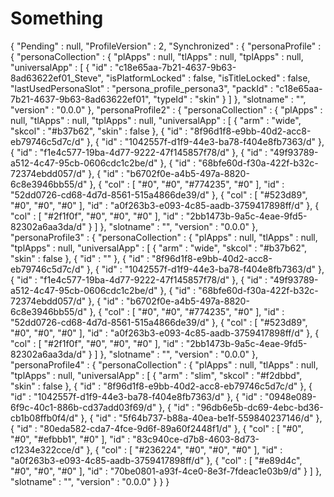 # Something
{    "Pending" : null,    "ProfileVersion" : 2,    "Synchronized" : {       "personaProfile" : {          "personaCollection" : {             "plApps" : null,             "tlApps" : null,             "tplApps" : null,             "universalApp" : [                {                   "id" : "c18e65aa-7b21-4637-9b63-8ad63622ef01_Steve",                   "isPlatformLocked" : false,                   "isTitleLocked" : false,                   "lastUsedPersonaSlot" : "persona_profile_persona3",                   "packId" : "c18e65aa-7b21-4637-9b63-8ad63622ef01",                   "typeId" : "skin"                }             ]          },          "slotname" : "",          "version" : "0.0.0"       },       "personaProfile2" : {          "personaCollection" : {             "plApps" : null,             "tlApps" : null,             "tplApps" : null,             "universalApp" : [                {                   "arm" : "wide",                   "skcol" : "#b37b62",                   "skin" : false                },                {                   "id" : "8f96d1f8-e9bb-40d2-acc8-eb79746c5d7c/d"                },                {                   "id" : "1042557f-d1f9-44e3-ba78-f404e8fb7363/d"                },                {                   "id" : "f1e4c577-19ba-4d77-9222-47f145857f78/d"                },                {                   "id" : "49f93789-a512-4c47-95cb-0606cdc1c2be/d"                },                {                   "id" : "68bfe60d-f30a-422f-b32c-72374ebdd057/d"                },                {                   "id" : "b6702f0e-a4b5-497a-8820-6c8e3946bb55/d"                },                {                   "col" : [ "#0", "#0", "#774235", "#0" ],                   "id" : "52dd0726-cd68-4d7d-8561-515a4866de39/d"                },                {                   "col" : [ "#523d89", "#0", "#0", "#0" ],                   "id" : "a0f263b3-e093-4c85-aadb-3759417898ff/d"                },                {                   "col" : [ "#2f1f0f", "#0", "#0", "#0" ],                   "id" : "2bb1473b-9a5c-4eae-9fd5-82302a6aa3da/d"                }             ]          },          "slotname" : "",          "version" : "0.0.0"       },       "personaProfile3" : {          "personaCollection" : {             "plApps" : null,             "tlApps" : null,             "tplApps" : null,             "universalApp" : [                {                   "arm" : "wide",                   "skcol" : "#b37b62",                   "skin" : false                },                {                   "id" : ""                },                {                   "id" : "8f96d1f8-e9bb-40d2-acc8-eb79746c5d7c/d"                },                {                   "id" : "1042557f-d1f9-44e3-ba78-f404e8fb7363/d"                },                {                   "id" : "f1e4c577-19ba-4d77-9222-47f145857f78/d"                },                {                   "id" : "49f93789-a512-4c47-95cb-0606cdc1c2be/d"                },                {                   "id" : "68bfe60d-f30a-422f-b32c-72374ebdd057/d"                },                {                   "id" : "b6702f0e-a4b5-497a-8820-6c8e3946bb55/d"                },                {                   "col" : [ "#0", "#0", "#774235", "#0" ],                   "id" : "52dd0726-cd68-4d7d-8561-515a4866de39/d"                },                {                   "col" : [ "#523d89", "#0", "#0", "#0" ],                   "id" : "a0f263b3-e093-4c85-aadb-3759417898ff/d"                },                {                   "col" : [ "#2f1f0f", "#0", "#0", "#0" ],                   "id" : "2bb1473b-9a5c-4eae-9fd5-82302a6aa3da/d"                }             ]          },          "slotname" : "",          "version" : "0.0.0"       },       "personaProfile4" : {          "personaCollection" : {             "plApps" : null,             "tlApps" : null,             "tplApps" : null,             "universalApp" : [                {                   "arm" : "slim",                   "skcol" : "#f2dbbd",                   "skin" : false                },                {                   "id" : "8f96d1f8-e9bb-40d2-acc8-eb79746c5d7c/d"                },                {                   "id" : "1042557f-d1f9-44e3-ba78-f404e8fb7363/d"                },                {                   "id" : "0948e089-6f9c-40c1-886b-cd37add03f69/d"                },                {                   "id" : "96db6e5b-dc69-4ebc-bd36-cb1b08ffb0f4/d"                },                {                   "id" : "5f64b737-b88a-40ea-be1f-559840237146/d"                },                {                   "id" : "80eda582-cda7-4fce-9d6f-89a60f2448f1/d"                },                {                   "col" : [ "#0", "#0", "#efbbb1", "#0" ],                   "id" : "83c940ce-d7b8-4603-8d73-c1234e322cce/d"                },                {                   "col" : [ "#236224", "#0", "#0", "#0" ],                   "id" : "a0f263b3-e093-4c85-aadb-3759417898ff/d"                },                {                   "col" : [ "#e89d4c", "#0", "#0", "#0" ],                   "id" : "70be0801-a93f-4ce0-8e3f-7fdeac1e03b9/d"                }             ]          },          "slotname" : "",          "version" : "0.0.0"       }    } }
